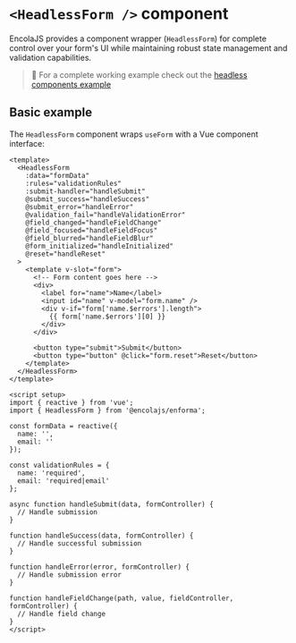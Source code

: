 # `<HeadlessForm />` component

<!-- 
This page should provide:
1. Overview of useForm composable and HeadlessForm component
2. API reference for returned properties and methods
3. Basic implementation examples
4. Form state management
5. Handling validation and submission
6. Integration with fields and other components
7. Common patterns and best practices
8. Advanced usage examples
-->

<TabNav :items="[
    { label: 'Usage', link: '/headless-forms/form' },
    { label: 'API', link: '/headless-forms/form_api' },
]" />

EncolaJS provides a component wrapper (`HeadlessForm`) for complete control over your form's UI while maintaining robust state management and validation capabilities.

> :notebook_with_decorative_cover: For a complete working example check out the [headless components example](/examples/headless-components.md)

## Basic example

The `HeadlessForm` component wraps `useForm` with a Vue component interface:

```vue
<template>
  <HeadlessForm
    :data="formData"
    :rules="validationRules"
    :submit-handler="handleSubmit"
    @submit_success="handleSuccess"
    @submit_error="handleError"
    @validation_fail="handleValidationError"
    @field_changed="handleFieldChange"
    @field_focused="handleFieldFocus"
    @field_blurred="handleFieldBlur"
    @form_initialized="handleInitialized"
    @reset="handleReset"
  >
    <template v-slot="form">
      <!-- Form content goes here -->
      <div>
        <label for="name">Name</label>
        <input id="name" v-model="form.name" />
        <div v-if="form['name.$errors'].length">
          {{ form['name.$errors'][0] }}
        </div>
      </div>
        
      <button type="submit">Submit</button>
      <button type="button" @click="form.reset">Reset</button>
    </template>
  </HeadlessForm>
</template>

<script setup>
import { reactive } from 'vue';
import { HeadlessForm } from '@encolajs/enforma';

const formData = reactive({
  name: '',
  email: ''
});

const validationRules = {
  name: 'required',
  email: 'required|email'
};

async function handleSubmit(data, formController) {
  // Handle submission
}

function handleSuccess(data, formController) {
  // Handle successful submission
}

function handleError(error, formController) {
  // Handle submission error
}

function handleFieldChange(path, value, fieldController, formController) {
  // Handle field change
}
</script>
```
